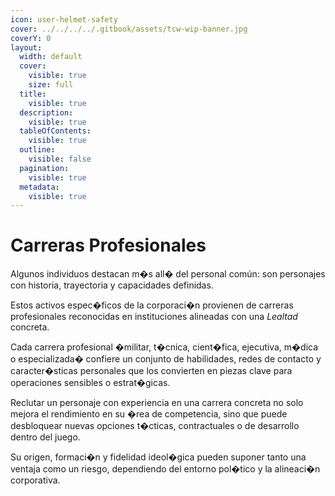 ```yaml
---
icon: user-helmet-safety
cover: ../../../../.gitbook/assets/tcw-wip-banner.jpg
coverY: 0
layout:
  width: default
  cover:
    visible: true
    size: full
  title:
    visible: true
  description:
    visible: true
  tableOfContents:
    visible: true
  outline:
    visible: false
  pagination:
    visible: true
  metadata:
    visible: true
---
```


# Carreras Profesionales

Algunos individuos destacan m�s all� del personal común: son personajes con historia, trayectoria y capacidades definidas.

Estos activos espec�ficos de la corporaci�n provienen de carreras profesionales reconocidas en instituciones alineadas con una _Lealtad_ concreta.

Cada carrera profesional �militar, t�cnica, cient�fica, ejecutiva, m�dica o especializada� confiere un conjunto de habilidades, redes de contacto y caracter�sticas personales que los convierten en piezas clave para operaciones sensibles o estrat�gicas.

Reclutar un personaje con experiencia en una carrera concreta no solo mejora el rendimiento en su �rea de competencia, sino que puede desbloquear nuevas opciones t�cticas, contractuales o de desarrollo dentro del juego.

Su origen, formaci�n y fidelidad ideol�gica pueden suponer tanto una ventaja como un riesgo, dependiendo del entorno pol�tico y la alineaci�n corporativa.

